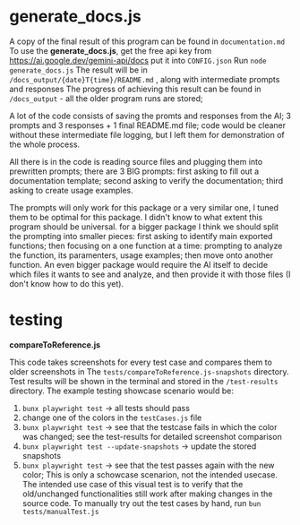 # generate_docs.js

A copy of the final result of this program can be found in ```documentation.md```
To use the **generate_docs.js**, get the free api key from https://ai.google.dev/gemini-api/docs
put it into ```CONFIG.json```
Run ```node generate_docs.js```
The result will be in ```/docs_output/{date}T{time}/README.md``` , along with intermediate prompts and responses
The progress of achieving this result can be found in ```/docs_output``` - all the older program runs are stored;

 A lot of the code consists of saving the promts and responses from the AI; 3 prompts and 3 responses + 1 final README.md file; code would be cleaner without these intermediate file logging, but I left them for demonstration of the whole process.
 
 All there is in the code is reading source files and plugging them into prewritten prompts; there are 3 BIG prompts: first asking to fill out a documentation template; second asking to verify the documentation; third asking to create usage examples.
 
 The prompts will only work for this package or a very similar one, I tuned them to be optimal for this package. I didn't know to what extent this program should be universal. for a bigger package I think we should split the prompting into smaller pieces: first asking to identify main exported functions; then focusing on a one function at a time: prompting to analyze the function, its paramenters, usage examples; then move onto another function. An even bigger package would require the AI itself to decide which files it wants to see and analyze, and then provide it with those files (I don't know how to do this yet).

# testing
**compareToReference.js**

 This code takes screenshots for every test case and compares them to older screenshots in The ```tests/compareToReference.js-snapshots``` directory.
 Test results will be shown in the terminal and stored in the ```/test-results``` directory.
 The example testing showcase scenario would be: 
 1. ```bunx playwright test``` -> all tests should pass
 2. change one of the colors in the ```testCases.js``` file
 3. ```bunx playwright test``` -> see that the testcase fails in which the color was changed; see the test-results for detailed screenshot comparison
 4. ```bunx playwright test --update-snapshots``` -> update the stored snapshots
 5. ```bunx playwright test``` -> see that the test passes again with the new color;
This is only a schowcase scenarion, not the intended usecase. The intended use case of this visual test is to verify that the old/unchanged functionalities still work after making changes in the source code. To manually try out the test cases by hand, run ```bun tests/manualTest.js```
